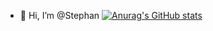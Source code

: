 - 👋 Hi, I’m @Stephan 
[![Anurag's GitHub stats](https://github-readme-stats.vercel.app/api?username=stephanfdo)](https://github.com/anuraghazra/github-readme-stats)



<!---
stephanfdo/stephanfdo is a ✨ special ✨ repository because its `README.md` (this file) appears on your GitHub profile.
You can click the Preview link to take a look at your changes.
--->
